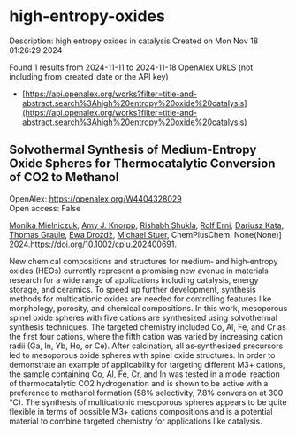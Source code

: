 # high-entropy-oxides
Description: high entropy oxides in catalysis
Created on Mon Nov 18 01:26:29 2024

Found 1 results from 2024-11-11 to 2024-11-18
OpenAlex URLS (not including from_created_date or the API key)
- [https://api.openalex.org/works?filter=title-and-abstract.search%3Ahigh%20entropy%20oxide%20catalysis](https://api.openalex.org/works?filter=title-and-abstract.search%3Ahigh%20entropy%20oxide%20catalysis)

## Solvothermal Synthesis of Medium‐Entropy Oxide Spheres for Thermocatalytic Conversion of CO2 to Methanol   

OpenAlex: https://openalex.org/W4404328029    
Open access: False
    
[Monika Mielniczuk](https://openalex.org/A5106310285), [Amy J. Knorpp](https://openalex.org/A5025967953), [Rishabh Shukla](https://openalex.org/A5112465371), [Rolf Erni](https://openalex.org/A5037189873), [Dariusz Kata](https://openalex.org/A5004123953), [Thomas Graule](https://openalex.org/A5010461720), [Ewa Drożdż](https://openalex.org/A5005531777), [Michael Stuer](https://openalex.org/A5014688343), ChemPlusChem. None(None)] 2024.https://doi.org/10.1002/cplu.202400691.
    
New chemical compositions and structures for medium‐ and high‐entropy oxides (HEOs) currently represent a promising new avenue in materials research for a wide range of applications including catalysis, energy storage, and ceramics. To speed up further development, synthesis methods for multicationic oxides are needed for controlling features like morphology, porosity, and chemical compositions. In this work, mesoporous spinel oxide spheres with five cations are synthesized using solvothermal synthesis techniques. The targeted chemistry included Co, Al, Fe, and Cr as the first four cations, where the fifth cation was varied by increasing cation radii (Ga, In, Yb, Ho, or Ce). After calcination, all as‐synthesized precursors led to mesoporous oxide spheres with spinel oxide structures. In order to demonstrate an example of applicability for targeting different M3+ cations, the sample containing Co, Al, Fe, Cr, and In was tested in a model reaction of thermocatalytic CO2 hydrogenation and is shown to be active with a preference to methanol formation (58% selectivity, 7.8% conversion at 300 °C). The synthesis of multicationic mesoporous spheres appears to be quite flexible in terms of possible M3+ cations compositions and is a potential material to combine targeted chemistry for applications like catalysis.    

    
